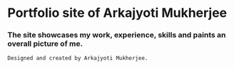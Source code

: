 # Portfolio site of Arkajyoti Mukherjee

### The site showcases my work, experience, skills and paints an overall picture of me.

`Designed and created by Arkajyoti Mukherjee.`
